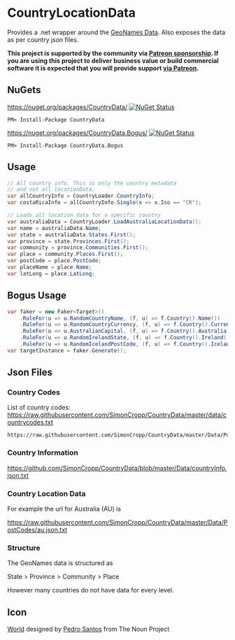 # CountryLocationData

Provides a .net wrapper around the [GeoNames Data](https://www.geonames.org/). Also exposes the data as per country json files.

**This project is supported by the community via [Patreon sponsorship](https://www.patreon.com/join/simoncropp). If you are using this project to deliver business value or build commercial software it is expected that you will provide support [via Patreon](https://www.patreon.com/join/simoncropp).**


## NuGets

https://nuget.org/packages/CountryData/ [![NuGet Status](http://img.shields.io/nuget/v/CountryData.svg?longCache=true&style=flat)](https://www.nuget.org/packages/CountryData/)

    PM> Install-Package CountryData


https://nuget.org/packages/CountryData.Bogus/ [![NuGet Status](http://img.shields.io/nuget/v/CountryData.Bogus.svg?longCache=true&style=flat)](https://www.nuget.org/packages/CountryData.Bogus/)

    PM> Install-Package CountryData.Bogus


## Usage

<!-- snippet: usage -->
```cs
// All country info. This is only the country metadata
// and not all locationData.
var allCountryInfo = CountryLoader.CountryInfo;
var costaRicaInfo = allCountryInfo.Single(x => x.Iso == "CR");

// Loads all location data for a specific country
var australiaData = CountryLoader.LoadAustraliaLocationData();
var name = australiaData.Name;
var state = australiaData.States.First();
var province = state.Provinces.First();
var community = province.Communities.First();
var place = community.Places.First();
var postCode = place.PostCode;
var placeName = place.Name;
var latLong = place.LatLong;
```
<!-- endsnippet -->


## Bogus Usage

<!-- snippet: bogususage -->
```cs
var faker = new Faker<Target>()
    .RuleFor(u => u.RandomCountryName, (f, u) => f.Country().Name())
    .RuleFor(u => u.RandomCountryCurrency, (f, u) => f.Country().CurrencyCode())
    .RuleFor(u => u.AustralianCapital, (f, u) => f.Country().Australia().Capital)
    .RuleFor(u => u.RandomIrelandState, (f, u) => f.Country().Ireland().State().Name)
    .RuleFor(u => u.RandomIcelandPostCode, (f, u) => f.Country().Iceland().PostCode());
var targetInstance = faker.Generate();
```
<!-- endsnippet -->


## Json Files


### Country Codes

List of country codes: https://raw.githubusercontent.com/SimonCropp/CountryData/master/data/countrycodes.txt

```
https://raw.githubusercontent.com/SimonCropp/CountryData/master/Data/PostCodes/[CountryCode].json.txt
```


### Country Information

https://github.com/SimonCropp/CountryData/blob/master/Data/countryInfo.json.txt


### Country Location Data

For example the url for Australia (AU) is 

https://raw.githubusercontent.com/SimonCropp/CountryData/master/Data/PostCodes/au.json.txt


### Structure 

The GeoNames data is structured as

State > Province > Community > Place

However many countries do not have data for every level.


## Icon

<a href="https://thenounproject.com/term/world/956116/" target="_blank">World</a> designed by <a href="https://thenounproject.com/pedrosantospt3" target="_blank">Pedro Santos</a> from The Noun Project
